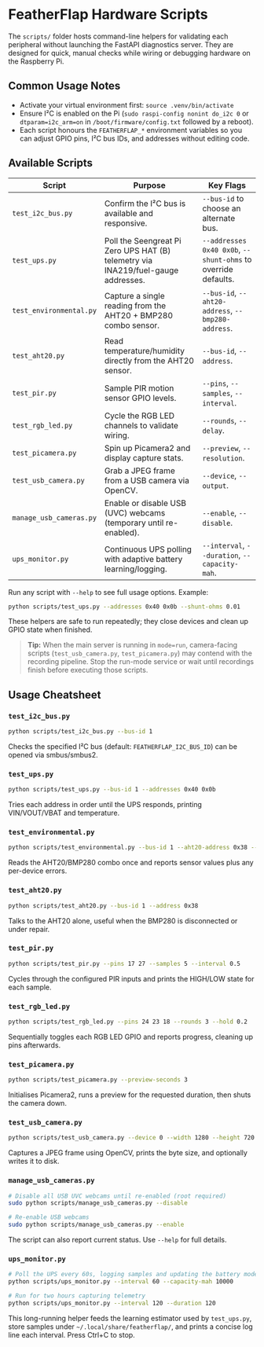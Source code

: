 # FeatherFlap Hardware Scripts

The `scripts/` folder hosts command-line helpers for validating each peripheral without launching the FastAPI diagnostics server. They are designed for quick, manual checks while wiring or debugging hardware on the Raspberry Pi.

## Common Usage Notes

- Activate your virtual environment first: `source .venv/bin/activate`
- Ensure I²C is enabled on the Pi (`sudo raspi-config nonint do_i2c 0` or `dtparam=i2c_arm=on` in `/boot/firmware/config.txt` followed by a reboot).
- Each script honours the `FEATHERFLAP_*` environment variables so you can adjust GPIO pins, I²C bus IDs, and addresses without editing code.

## Available Scripts

| Script | Purpose | Key Flags |
| ------ | ------- | --------- |
| `test_i2c_bus.py` | Confirm the I²C bus is available and responsive. | `--bus-id` to choose an alternate bus. |
| `test_ups.py` | Poll the Seengreat Pi Zero UPS HAT (B) telemetry via INA219/fuel-gauge addresses. | `--addresses 0x40 0x0b`, `--shunt-ohms` to override defaults. |
| `test_environmental.py` | Capture a single reading from the AHT20 + BMP280 combo sensor. | `--bus-id`, `--aht20-address`, `--bmp280-address`. |
| `test_aht20.py` | Read temperature/humidity directly from the AHT20 sensor. | `--bus-id`, `--address`. |
| `test_pir.py` | Sample PIR motion sensor GPIO levels. | `--pins`, `--samples`, `--interval`. |
| `test_rgb_led.py` | Cycle the RGB LED channels to validate wiring. | `--rounds`, `--delay`. |
| `test_picamera.py` | Spin up Picamera2 and display capture stats. | `--preview`, `--resolution`. |
| `test_usb_camera.py` | Grab a JPEG frame from a USB camera via OpenCV. | `--device`, `--output`. |
| `manage_usb_cameras.py` | Enable or disable USB (UVC) webcams (temporary until re-enabled). | `--enable`, `--disable`. |
| `ups_monitor.py` | Continuous UPS polling with adaptive battery learning/logging. | `--interval`, `--duration`, `--capacity-mah`. |

Run any script with `--help` to see full usage options. Example:

```bash
python scripts/test_ups.py --addresses 0x40 0x0b --shunt-ohms 0.01
```

These helpers are safe to run repeatedly; they close devices and clean up GPIO state when finished.

> **Tip:** When the main server is running in `mode=run`, camera-facing scripts (`test_usb_camera.py`, `test_picamera.py`) may contend with the recording pipeline. Stop the run-mode service or wait until recordings finish before executing those scripts.

## Usage Cheatsheet

### `test_i2c_bus.py`
```bash
python scripts/test_i2c_bus.py --bus-id 1
```
Checks the specified I²C bus (default: `FEATHERFLAP_I2C_BUS_ID`) can be opened via smbus/smbus2.

### `test_ups.py`
```bash
python scripts/test_ups.py --bus-id 1 --addresses 0x40 0x0b
```
Tries each address in order until the UPS responds, printing VIN/VOUT/VBAT and temperature.

### `test_environmental.py`
```bash
python scripts/test_environmental.py --bus-id 1 --aht20-address 0x38 --bmp280-address 0x76
```
Reads the AHT20/BMP280 combo once and reports sensor values plus any per-device errors.

### `test_aht20.py`
```bash
python scripts/test_aht20.py --bus-id 1 --address 0x38
```
Talks to the AHT20 alone, useful when the BMP280 is disconnected or under repair.

### `test_pir.py`
```bash
python scripts/test_pir.py --pins 17 27 --samples 5 --interval 0.5
```
Cycles through the configured PIR inputs and prints the HIGH/LOW state for each sample.

### `test_rgb_led.py`
```bash
python scripts/test_rgb_led.py --pins 24 23 18 --rounds 3 --hold 0.2
```
Sequentially toggles each RGB LED GPIO and reports progress, cleaning up pins afterwards.

### `test_picamera.py`
```bash
python scripts/test_picamera.py --preview-seconds 3
```
Initialises Picamera2, runs a preview for the requested duration, then shuts the camera down.

### `test_usb_camera.py`
```bash
python scripts/test_usb_camera.py --device 0 --width 1280 --height 720 --output frame.jpg
```
Captures a JPEG frame using OpenCV, prints the byte size, and optionally writes it to disk.

### `manage_usb_cameras.py`
```bash
# Disable all USB UVC webcams until re-enabled (root required)
sudo python scripts/manage_usb_cameras.py --disable

# Re-enable USB webcams
sudo python scripts/manage_usb_cameras.py --enable
```
The script can also report current status. Use `--help` for full details.

### `ups_monitor.py`
```bash
# Poll the UPS every 60s, logging samples and updating the battery model
python scripts/ups_monitor.py --interval 60 --capacity-mah 10000

# Run for two hours capturing telemetry
python scripts/ups_monitor.py --interval 120 --duration 120
```
This long-running helper feeds the learning estimator used by `test_ups.py`,
store samples under `~/.local/share/featherflap/`, and prints a concise log line
each interval. Press Ctrl+C to stop.
